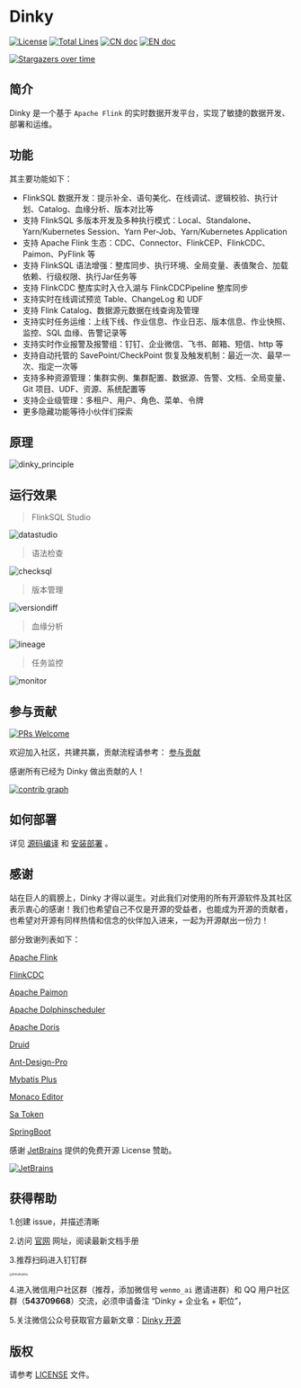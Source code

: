 # Dinky

[![License](https://img.shields.io/badge/license-Apache%202-4EB1BA.svg?style=socialflat-square&)](https://www.apache.org/licenses/LICENSE-2.0.html)
[![Total Lines](https://img.shields.io/github/stars/DataLinkDC/dinky?style=socialflat-square&label=stars)](https://github.com/DataLinkDC/dinky/stargazers)
[![CN doc](https://img.shields.io/badge/文档-中文版-blue.svg?style=socialflat-square&)](README_zh_CN.md)
[![EN doc](https://img.shields.io/badge/document-English-blue.svg?style=socialflat-square&)](README.md)

[![Stargazers over time](https://starchart.cc/DataLinkDC/dinky.svg)](https://starchart.cc/DataLinkDC/dinky)



## 简介

Dinky 是一个基于 `Apache Flink` 的实时数据开发平台，实现了敏捷的数据开发、部署和运维。

## 功能

其主要功能如下：

- FlinkSQL 数据开发：提示补全、语句美化、在线调试、逻辑校验、执行计划、Catalog、血缘分析、版本对比等
- 支持 FlinkSQL 多版本开发及多种执行模式：Local、Standalone、Yarn/Kubernetes Session、Yarn Per-Job、Yarn/Kubernetes Application
- 支持 Apache Flink 生态：CDC、Connector、FlinkCEP、FlinkCDC、Paimon、PyFlink 等
- 支持 FlinkSQL 语法增强：整库同步、执行环境、全局变量、表值聚合、加载依赖、行级权限、执行Jar任务等
- 支持 FlinkCDC 整库实时入仓入湖与 FlinkCDCPipeline 整库同步
- 支持实时在线调试预览 Table、ChangeLog 和 UDF
- 支持 Flink Catalog、数据源元数据在线查询及管理
- 支持实时任务运维：上线下线、作业信息、作业日志、版本信息、作业快照、监控、SQL 血缘、告警记录等
- 支持实时作业报警及报警组：钉钉、企业微信、飞书、邮箱、短信、http 等
- 支持自动托管的 SavePoint/CheckPoint 恢复及触发机制：最近一次、最早一次、指定一次等
- 支持多种资源管理：集群实例、集群配置、数据源、告警、文档、全局变量、Git 项目、UDF、资源、系统配置等
- 支持企业级管理：多租户、用户、角色、菜单、令牌
- 更多隐藏功能等待小伙伴们探索

## 原理

![dinky_principle](https://raw.githubusercontent.com/DataLinkDC/dinky/dev/images/main/dinky_principle.png)

## 运行效果

> FlinkSQL Studio

![datastudio](https://raw.githubusercontent.com/DataLinkDC/dinky/dev/images/v1/datastudio.png)

> 语法检查

![checksql](https://raw.githubusercontent.com/DataLinkDC/dinky/dev/images/v1/checksql.png)

> 版本管理

![versiondiff](https://raw.githubusercontent.com/DataLinkDC/dinky/dev/images/v1/versiondiff.png)

> 血缘分析

![lineage](https://raw.githubusercontent.com/DataLinkDC/dinky/dev/images/v1/lineage.png)

> 任务监控

![monitor](https://raw.githubusercontent.com/DataLinkDC/dinky/dev/images/v1/monitor.png)

## 参与贡献

[![PRs Welcome](https://img.shields.io/badge/PRs-welcome-brightgreen.svg?style=flat-square)](https://github.com/DataLinkDC/dinky/pulls)

欢迎加入社区，共建共赢，贡献流程请参考： [参与贡献](https://github.com/DataLinkDC/dinky/blob/dev/docs/docs/developer_guide/contribution/how_contribute.md)

感谢所有已经为 Dinky 做出贡献的人！

[![contrib graph](https://contrib.rocks/image?repo=DataLinkDC/dinky)](https://github.com/DataLinkDC/dinky/graphs/contributors)

## 如何部署

详见 [源码编译](https://github.com/DataLinkDC/dinky/blob/dev/docs/docs/deploy_guide/compile.mdx) 和 [安装部署](https://github.com/DataLinkDC/dinky/blob/dev/docs/docs/deploy_guide/deploy.mdx) 。

## 感谢

站在巨人的肩膀上，Dinky 才得以诞生。对此我们对使用的所有开源软件及其社区表示衷心的感谢！我们也希望自己不仅是开源的受益者，也能成为开源的贡献者，也希望对开源有同样热情和信念的伙伴加入进来，一起为开源献出一份力！

部分致谢列表如下：

[Apache Flink](https://github.com/apache/flink)

[FlinkCDC](https://github.com/ververica/flink-cdc-connectors)

[Apache Paimon](https://github.com/apache/incubator-paimon)

[Apache Dolphinscheduler](https://github.com/apache/dolphinscheduler)

[Apache Doris](https://github.com/apache/doris)

[Druid](https://github.com/alibaba/druid)

[Ant-Design-Pro](https://github.com/ant-design/ant-design-pro)

[Mybatis Plus](https://github.com/baomidou/mybatis-plus)

[Monaco Editor](https://github.com/Microsoft/monaco-editor)

[Sa Token](https://github.com/dromara/Sa-Token)

[SpringBoot]()

感谢 [JetBrains](https://www.jetbrains.com/?from=dlink) 提供的免费开源 License 赞助。

[![JetBrains](https://raw.githubusercontent.com/DataLinkDC/dinky/main/images/main/jetbrains.svg)](https://www.jetbrains.com/?from=dlink)

## 获得帮助

1.创建 issue，并描述清晰

2.访问 [官网](http://www.dinky.org.cn/#/) 网址，阅读最新文档手册

3.推荐扫码进入钉钉群

<img src="https://raw.githubusercontent.com/DataLinkDC/dinky/dev/images/main/dinkydingding.jpg" alt="dinkydingding" style="zoom:30%;" />

4.进入微信用户社区群（推荐，添加微信号 `wenmo_ai` 邀请进群）和 QQ 用户社区群（**543709668**）交流，必须申请备注 “Dinky + 企业名 + 职位”，

5.关注微信公众号获取官方最新文章：[Dinky 开源](https://mmbiz.qpic.cn/mmbiz_jpg/dyicwnSlTFTp6w4PuJruFaLV6uShCJDkzqwtnbQJrQ90yKDuuIC8tyMU5DK69XZibibx7EPPBRQ3ic81se5UQYs21g/0?wx_fmt=jpeg)

## 版权

请参考 [LICENSE](https://github.com/DataLinkDC/dinky/blob/dev/LICENSE) 文件。
